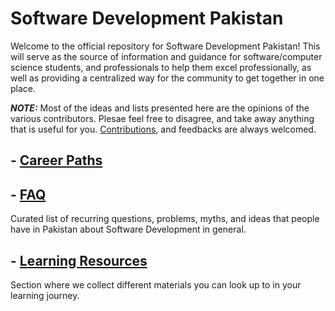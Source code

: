 # Software Development Pakistan

Welcome to the official repository for Software Development Pakistan! This will serve as the source of information and guidance for software/computer science students, and professionals to help them excel professionally, as well as providing a centralized way for the community to get together in one place.

**_NOTE:_** Most of the ideas and lists presented here are the opinions of the various contributors. Plesae feel free to disagree, and take away anything that is useful for you. [Contributions](https://github.com/Software-Development-Pakistan/Software-Development-Pakistan.github.io/blob/master/CONTRIBUTING.md), and feedbacks are always welcomed.

## - [Career Paths](https://github.com/Software-Development-Pakistan/Software-Development-Pakistan.github.io/tree/master/Career%20Paths)

## - [FAQ](https://github.com/Software-Development-Pakistan/Software-Development-Pakistan.github.io/tree/master/FAQs)

Curated list of recurring questions, problems, myths, and ideas that people have in Pakistan about Software Development in general.

## - [Learning Resources](https://github.com/Software-Development-Pakistan/Software-Development-Pakistan.github.io/tree/master/Learning%20Resources)

Section where we collect different materials you can look up to in your learning journey.
